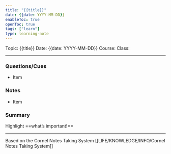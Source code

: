```yaml
---
title: "{{title}}"
date: {{date: YYYY-MM-DD}}
enableToc: true
openToc: true
tags: ["learn"]
type: learning-note
---
```


Topic: {{title}}
Date: {{date: YYYY-MM-DD}}
Course:
Class:

---

### Questions/Cues
- Item

### Notes
- Item

### Summary
Highlight ==what’s important!==

---
Based on the Cornel Notes Taking System [[LIFE/KNOWLEDGE/INFO/Cornel Notes Taking System]]

